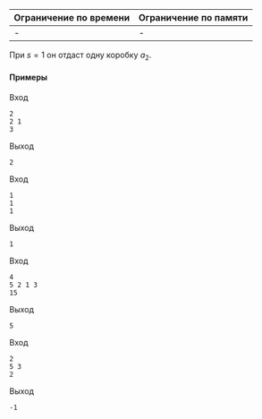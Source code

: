 



| Ограничение по времени      | Ограничение по памяти         |
|:----------------------------|:------------------------------|
|-|-|

При $s = 1$ он отдаст одну коробку $a_2$.










#### Примеры

Вход
```
2
2 1
3
```

Выход
```
2
```
Вход
```
1
1
1
```

Выход
```
1
```
Вход
```
4
5 2 1 3
15
```

Выход
```
5
```
Вход
```
2
5 3
2
```

Выход
```
-1
```
